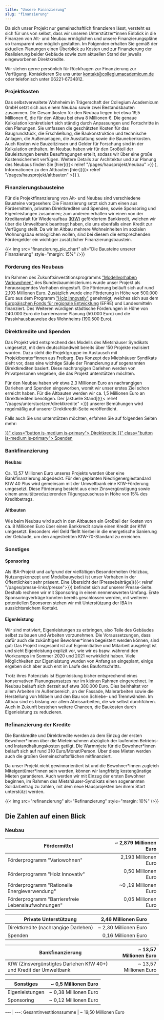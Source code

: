 ```yaml
---
title: "Unsere Finanzierung"
slug: "finanzierung"
---
```


Da sich unser Projekt nur gemeinschaftlich finanzieren lässt, versteht
es sich für uns von selbst, dass wir unseren Unterstützer\*innen
Einblick in die Finanzen von Alt- und Neubau ermöglichen und unsere Finanzierungspläne so
transparent wie möglich gestalten. Im Folgenden erhalten Sie gemäß der aktuellen Planungen einen
Überblick zu Kosten und zur Finanzierung der
Realisierung beider Gebäude sowie zum aktuellen Stand der jeweils 
eingeworbenen Direktkredite.

Wir stehen gerne persönlich für Rückfragen zur Finanzierung zur
Verfügung. Kontaktieren Sie uns unter
[kontakt@collegiumacademicum.de](mailto:kontakt@collegiumacademicum.de)
oder telefonisch unter 06221-6734812.

### Projektkosten

Das selbstverwaltete Wohnheim in Trägerschaft der Collegium Academicum GmbH
setzt sich aus einem Neubau sowie zwei Bestandsbauten zusammen. Die Gesamtkosten
für den Neubau liegen bei etwa 19,5 Millionen €, die für den Altbau bei etwa 8 Millionen €. 
Die genaue Kalkulation konkretisiert sich ständig durch Anpassungen und Fortschritte in den Planungen.
Sie umfassen die geschätzten Kosten für das Baugrundstück, die Erschließung, die
Baukonstruktion und technische Anlagen, die Außenanlagen, die Ausstattung sowie
die Baunebenkosten. Auch Kosten wie Bauzeitzinsen und Gelder für
Forschung sind in der Kalkulation enthalten.
Im Neubau haben wir für den Großteil der Bauleistungen bereits
Beauftragungen erteilt, sodass wir über eine große Kostensicherheit
verfügen. Weitere Details zur Architektur und zur Planung des Neubaus finden Sie
[hier]({{< relref "/pages/hausprojekt/neubau"  >}} ), Informationen zu den Altbauten [hier]({{< relref "/pages/hausprojekt/altbauten"  >}} ).

### Finanzierungsbausteine

Für die Projektfinanzierung von Alt- und Neubau sind verschiedene Bausteine vorgesehen: Die
Finanzierung setzt sich zum einen aus Fördermitteln, privaten
Direktkrediten und Spenden, sowie Sponsoring und Eigenleistungen zusammen; zum anderen erhalten
wir einen von der Kreditanstalt für Wiederaufbau ([KfW](https://de.wikipedia.org/wiki/KfW))
gefördertem Bankkredit, welchen wir über die Umweltbank beantragt haben, die uns
ebenfalls einen Kredit zur Verfügung stellt.
Da wir im Altbau mehrere Wohneinheiten im sozialen Wohnungsbau ermöglichen wollen,
sind bei diesem die entsprechenden Fördergelder ein wichtiger zusätzlicher Finanzierungsbaustein. 

{{< img src="finanzierung_pie_chart" alt="Die Bausteine unserer Finanzierung" style="margin: 15%" />}}

### Förderung des Neubaus

Im Rahmen des Zukunftsinvestitionsprogramms ["Modellvorhaben
Variowohnen"](https://www.zukunftbau.de/programm/variowohnungen)
des Bundesbauministeriums wurde unser Projekt als herausragendes Vorhaben
eingestuft. Die Förderung beläuft sich auf rund 2,193 Millionen Euro. Zusätzlich
wurde eine Förderung in Höhe von 500.000 Euro aus dem Programm ["Holz
Innovativ"](https://efre-bw.de/foerderaufruf/aufruf-zum-foerderprogramm-holz-innovativ/)
genehmigt, welches sich aus dem [Europäischen Fonds für regionale
Entwicklung](https://ec.europa.eu/regional_policy/de/funding/erdf/) (EFRE) und
Landesmitteln finanziert. Des Weiteren würdigen städtische Förderungen in Höhe
von 240.000 Euro die barrierearme Planung (50.000 Euro) und die
Passivhausbauweise des Wohnheims (190.500 Euro).

### Direktkredite und Spenden

Das Projekt wird entsprechend des Modells des Mietshäuser Syndikats
umgesetzt, mit dem deutschlandweit bereits über 150 Projekte
realisiert wurden. Dazu steht die Projektgruppe im Austausch mit
Projektberater\*innen aus Freiburg. Das Konzept des Mietshäuser
Syndikats sieht vor, dass eine wichtige Säule der Finanzierung auf
sogenannten Direktkrediten basiert. Diese nachrangigen Darlehen werden
von Privatpersonen vergeben, die das Projekt unterstützen möchten.

Für den Neubau haben wir etwa 2,3 Millionen Euro
an nachrangigen Darlehen und Spenden eingeworben, womit wir unser erstes Ziel schon erreicht haben.
Für die Altbauten werden wir ca. 1,5 Millionen Euro an Direktkrediten benötigen.
Der [aktuelle Stand]({{< relref "/pages/unterstuetzen/direktkredite" >}})
unserer Bemühungen wird regelmäßig auf unserer Direktkredit-Seite veröffentlicht.

Falls auch Sie uns unterstützen möchten, erfahren Sie auf folgenden Seiten mehr:

<div class="buttons is-centered">
    <a href="{{< relref "/pages/unterstuetzen/direktkredite" >}}" class="button is-medium is-primary">
        <span class="icon">
            <i class="icon-heart"></i>
        </span>
        <span>Direktkredite</span>
    </a>
    <a href="{{< relref "/pages/unterstuetzen/spenden" >}}" class="button is-medium is-primary">
        <span class="icon">
            <i class="icon-heart"></i>
        </span>
        <span>Spenden</span>
    </a>
</div>

### Bankfinanzierung

#### Neubau

Ca. 13,57 Millionen Euro unseres Projekts werden über eine Bankfinanzierung abgedeckt. Für
den geplanten Niedrigenergiestandard KfW 40 Plus wird gemeinsam mit der
Umweltbank eine KfW-Förderung umgesetzt. Diese Förderung besteht aus einer
Zinsvergünstigung sowie einem annuitätsreduzierenden Tilgungszuschuss in Höhe
von 15% des Kreditbetrags.

#### Altbauten

Wie beim Neubau wird auch in den Altbauten ein Großteil der Kosten von ca. 8 Millionen Euro über einen Bankkredit sowie einen Kredit der KfW umgesetzt.
Besonders viel Geld fließt hierbei in die energetische Sanierung der Gebäude, um den angestrebten KfW-70-Standard zu erreichen.


### Sonstiges


#### Sponsoring

Als IBA-Projekt und aufgrund der vielfältigen Besonderheiten (Holzbau,
Nutzungskonzept und Modulbauweise) ist unser Vorhaben in der
Öffentlichkeit sehr präsent. Eine Übersicht der [Pressebeiträge]({{< relref "/pages/presse-links/presse">}}) befindet sich auf unserer Presse-Seite. Deshalb rechnen wir mit Sponsoring in einem nennenswerten Umfang. Erste Sponsoringverträge konnten bereits geschlossen werden, mit weiteren potentiellen Sponsoren stehen wir mit Unterstützung der IBA in aussichtsreichem Kontakt.

#### Eigenleistung

Wir sind motiviert, Eigenleistungen zu erbringen, also Teile des Gebäudes selbst
zu bauen und Arbeiten vorzunehmen. Die Voraussetzungen, dass dafür auch die zukünftigen Bewohner\*innen
begeistert werden können, sind gut: Das Projekt insgesamt ist auf Eigeninitiative
und Mitarbeit ausgelegt ist und sieht Eigenleistung explizit vor, wie wir es bspw.
während den Workcamps im Sommer 2020 und 2021 verwirklicht haben. 
Viele Möglichkeiten zur Eigenleistung 
wurden von Anfang an eingeplant, einige ergeben sich aber auch erst im Laufe des Baufortschritts.

Trotz ihres Potenzials ist Eigenleistung bisher entsprechend eines
konservativen Planungsansatzes nur im kleinen Rahmen eingerechnet.
Im Neubau beläuft sich derzeit auf etwa 380.000 Euro. Dies beinhaltet
vor allem Arbeiten im Außenbereich, an der Fassade, Malerarbeiten sowie die Herstellung von Möbeln
und den Bau von Schiebe- und Trennwänden. Im Altbau sind es bislang vor allem Abrissarbeiten, die wir selbst durchführen.
Auch in Zukunft bestehen weitere Chancen, die Baukosten durch Eigenleistung zu reduzieren.

### Refinanzierung der Kredite

Die Bankkredite und Direktkredite werden ab dem Einzug der ersten
Bewohner\*innen über die Mieteinnahmen abzüglich der laufenden
Betriebs- und Instandhaltungskosten getilgt. Die Warmmiete für die
Bewohner\*innen beläuft sich auf rund 310 Euro/Monat/Person. Über diese Mieten werden
auch die großen Gemeinschaftsflächen mitfinanziert.

Da unser Projekt nicht
gewinnorientiert ist und die Bewohner\*innen zugleich Miteigentümer\*innen
sein werden, können wir langfristig kostengünstige Mieten garantieren. Auch werden wir mit Einzug
der ersten Bewohner beginnen, im Rahmen des Mietshäuser-Syndikats einen sogenannten Solidarbeitrag zu zahlen,
mit dem neue Hausprojekten bei ihrem Start unterstützt werden.

{{< img src="refinanzierung" alt="Refinanzierung" style="margin: 10%" />}}

## Die Zahlen auf einen Blick

### Neubau

Fördermittel | ~ 2,879 Millionen Euro |
--- | ---:
Förderprogramm "Variowohnen" | 2,193 Millionen Euro
Förderprogramm "Holz Innovativ" | 0,50 Millionen Euro
Förderprogramm "Rationelle Energieverwendung" | ~0 ,19 Millionen Euro
Förderprogramm "Barrierefreie Lebenslaufwohnungen" | 0,05 Millionen Euro

Private Unterstützung | 2,46 Millionen Euro |
--- | ---:
Direktkredite (nachrangige Darlehen) | ~ 2,30 Millionen Euro
Spenden | 0,16 Millionen Euro

Bankfinanzierung | ~ 13,57 Millionen Euro |
--- | ---:
KfW (Zinsvergünstigtes Darlehen KfW 40+) und Kredit der Umweltbank | ~ 13,57 Millionen Euro

Sonstiges |  ~ 0,5 Millionen Euro|
--- | ---:
Eigenleistungen | ~ 0,38 Millionen Euro
Sponsoring | ~ 0,12 Millionen Euro

--- | ---:
Gesamtinvestitionssumme | ~ 19,50 Millionen Euro
